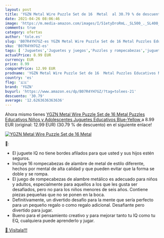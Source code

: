 ```yaml
---
layout: post
title: 'YGZN Metal Wire Puzzle Set de 16  Metal  al 30.79 % de descuento'
date: 2021-04-26 08:06:46
image: 'https://m.media-amazon.com/images/I/51etyDroRmL._SL500_._SL400_.jpg'
comments: true
category: ofertas
author: 'tole.es'
slug: 'B07R4YH7GZ-es YGZN Metal Wire Puzzle Set de 16 Metal Puzzles Educativos...'
sku: 'B07R4YH7GZ-es'
tags: [ 'Juguetes','Juguetes y juegos','Puzzles y rompecabezas','juguetes','puzzle','puzzles','ygzn', ]
actualPrice: 8.99 EUR
currency: EUR
price: 8.99
comparePrice: 12.99 EUR
prodname: 'YGZN Metal Wire Puzzle Set de 16  Metal Puzzles Educativos Niños y Adolescentes Juguetes Educativos  Blue-Yellow '
country: 'es'
flag: '🇪🇸'
brand: 'YGZN'
buyurl: 'https://www.amazon.es/dp/B07R4YH7GZ/?tag=tolees-21'
descuento: '30.79'
average: '12.6263636363636'
---
```


Ahora mismo tienes [YGZN Metal Wire Puzzle Set de 16  Metal Puzzles Educativos Niños y Adolescentes Juguetes Educativos  Blue-Yellow ](https://www.amazon.es/dp/B07R4YH7GZ/?tag=tolees-21) a 8.99 EUR (original: 12.99 EUR) (30.79 %  de descuento) en el siguiente enlace!

[![YGZN Metal Wire Puzzle Set de 16  Metal ](https://m.media-amazon.com/images/I/51etyDroRmL._SL500_._SL400_.jpg)](https://www.amazon.es/dp/B07R4YH7GZ/?tag=tolees-21)

🔎:

- El juguete IQ no tiene bordes afilados para que usted y sus hijos estén seguros.
- Incluye 16 rompecabezas de alambre de metal de estilo diferente, hechos por mental de alta calidad y que pueden evitar que la forma se doble y se rompa.
- El juego de rompecabezas de alambre metálico es adecuado para niños y adultos, especialmente para aquellos a los que les gusta ser desafiados, pero no para los niños menores de seis años. Contiene piezas pequeñas que no se ponen en la boca.
- Definitivamente, un divertido desafío para la mente que sería perfecto para un pequeño regalo o como regalo adicional. Desafiante pero divertido para jugar.
- Bueno para el pensamiento creativo y para mejorar tanto tu IQ como tu EQ, cualquiera puede aprenderlo y jugar.

[🛒 Visítala!!!](https://www.amazon.es/dp/B07R4YH7GZ/?tag=tolees-21)
